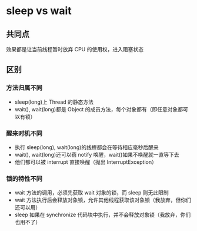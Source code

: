 # sleep vs wait

## 共同点

效果都是让当前线程暂时放弃 CPU 的使用权，进入阻塞状态

## 区别

### 方法归属不同

- sleep(long)上 Thread 的静态方法
- wait(), wait(long)都是 Object 的成员方法，每个对象都有（即任意对象都可以有锁）

### 醒来时机不同

- 执行 sleep(long), wait(long)的线程都会在等待相应毫秒后醒来
- wait(), wait(long)还可以蓓 notify 唤醒，wait()如果不唤醒就一直等下去
- 他们都可以被 interrupt 直接唤醒（抛出 InterruptException）

### 锁的特性不同

- wait 方法的调用，必须先获取 wait 对象的锁，而 sleep 则无此限制
- wait 方法执行后会释放对象锁，允许其他线程获取该对象锁（我放弃，但你们还可以用）
- sleep 如果在 synchronize 代码块中执行，并不会释放对象锁（我放弃，你们也用不了）
